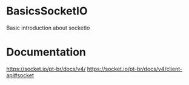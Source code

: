 # BasicsSocketIO
Basic introduction about socketIo

# Documentation
https://socket.io/pt-br/docs/v4/
https://socket.io/pt-br/docs/v4/client-api#socket